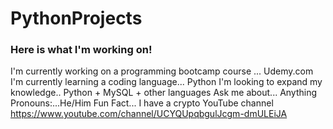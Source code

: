 # PythonProjects
### Here is what I'm working on!


I'm currently working on a programming bootcamp course ... Udemy.com
I'm currently learning a coding language... Python
I'm looking to expand my knowledge.. Python + MySQL + other languages
Ask me about... Anything
Pronouns:...He/Him
Fun Fact... I have a crypto YouTube channel https://www.youtube.com/channel/UCYQUpqbgulJcgm-dmULEiJA

